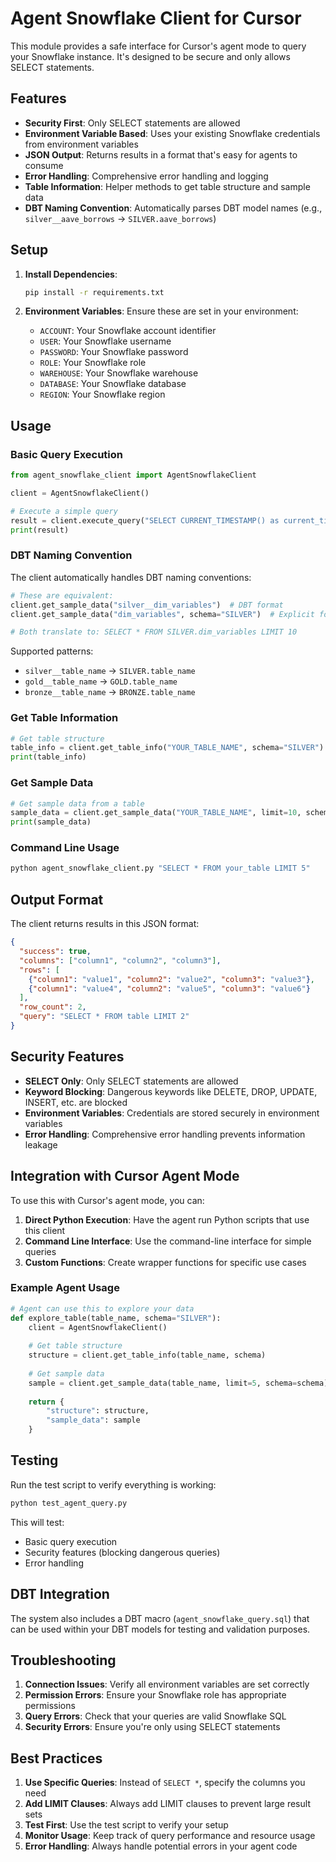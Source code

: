 # Agent Snowflake Client for Cursor

This module provides a safe interface for Cursor's agent mode to query your Snowflake instance. It's designed to be secure and only allows SELECT statements.

## Features

- **Security First**: Only SELECT statements are allowed
- **Environment Variable Based**: Uses your existing Snowflake credentials from environment variables
- **JSON Output**: Returns results in a format that's easy for agents to consume
- **Error Handling**: Comprehensive error handling and logging
- **Table Information**: Helper methods to get table structure and sample data
- **DBT Naming Convention**: Automatically parses DBT model names (e.g., `silver__aave_borrows` → `SILVER.aave_borrows`)

## Setup

1. **Install Dependencies**:
   ```bash
   pip install -r requirements.txt
   ```

2. **Environment Variables**: Ensure these are set in your environment:
   - `ACCOUNT`: Your Snowflake account identifier
   - `USER`: Your Snowflake username
   - `PASSWORD`: Your Snowflake password
   - `ROLE`: Your Snowflake role
   - `WAREHOUSE`: Your Snowflake warehouse
   - `DATABASE`: Your Snowflake database
   - `REGION`: Your Snowflake region

## Usage

### Basic Query Execution

```python
from agent_snowflake_client import AgentSnowflakeClient

client = AgentSnowflakeClient()

# Execute a simple query
result = client.execute_query("SELECT CURRENT_TIMESTAMP() as current_time")
print(result)
```

### DBT Naming Convention

The client automatically handles DBT naming conventions:

```python
# These are equivalent:
client.get_sample_data("silver__dim_variables")  # DBT format
client.get_sample_data("dim_variables", schema="SILVER")  # Explicit format

# Both translate to: SELECT * FROM SILVER.dim_variables LIMIT 10
```

Supported patterns:
- `silver__table_name` → `SILVER.table_name`
- `gold__table_name` → `GOLD.table_name`
- `bronze__table_name` → `BRONZE.table_name`

### Get Table Information

```python
# Get table structure
table_info = client.get_table_info("YOUR_TABLE_NAME", schema="SILVER")
print(table_info)
```

### Get Sample Data

```python
# Get sample data from a table
sample_data = client.get_sample_data("YOUR_TABLE_NAME", limit=10, schema="SILVER")
print(sample_data)
```

### Command Line Usage

```bash
python agent_snowflake_client.py "SELECT * FROM your_table LIMIT 5"
```

## Output Format

The client returns results in this JSON format:

```json
{
  "success": true,
  "columns": ["column1", "column2", "column3"],
  "rows": [
    {"column1": "value1", "column2": "value2", "column3": "value3"},
    {"column1": "value4", "column2": "value5", "column3": "value6"}
  ],
  "row_count": 2,
  "query": "SELECT * FROM table LIMIT 2"
}
```

## Security Features

- **SELECT Only**: Only SELECT statements are allowed
- **Keyword Blocking**: Dangerous keywords like DELETE, DROP, UPDATE, INSERT, etc. are blocked
- **Environment Variables**: Credentials are stored securely in environment variables
- **Error Handling**: Comprehensive error handling prevents information leakage

## Integration with Cursor Agent Mode

To use this with Cursor's agent mode, you can:

1. **Direct Python Execution**: Have the agent run Python scripts that use this client
2. **Command Line Interface**: Use the command-line interface for simple queries
3. **Custom Functions**: Create wrapper functions for specific use cases

### Example Agent Usage

```python
# Agent can use this to explore your data
def explore_table(table_name, schema="SILVER"):
    client = AgentSnowflakeClient()
    
    # Get table structure
    structure = client.get_table_info(table_name, schema)
    
    # Get sample data
    sample = client.get_sample_data(table_name, limit=5, schema=schema)
    
    return {
        "structure": structure,
        "sample_data": sample
    }
```

## Testing

Run the test script to verify everything is working:

```bash
python test_agent_query.py
```

This will test:
- Basic query execution
- Security features (blocking dangerous queries)
- Error handling

## DBT Integration

The system also includes a DBT macro (`agent_snowflake_query.sql`) that can be used within your DBT models for testing and validation purposes.

## Troubleshooting

1. **Connection Issues**: Verify all environment variables are set correctly
2. **Permission Errors**: Ensure your Snowflake role has appropriate permissions
3. **Query Errors**: Check that your queries are valid Snowflake SQL
4. **Security Errors**: Ensure you're only using SELECT statements

## Best Practices

1. **Use Specific Queries**: Instead of `SELECT *`, specify the columns you need
2. **Add LIMIT Clauses**: Always add LIMIT clauses to prevent large result sets
3. **Test First**: Use the test script to verify your setup
4. **Monitor Usage**: Keep track of query performance and resource usage
5. **Error Handling**: Always handle potential errors in your agent code
